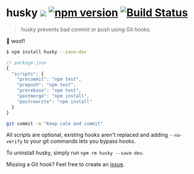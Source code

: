 # husky [![](http://img.shields.io/npm/dm/husky.svg?style=flat)](https://www.npmjs.org/package/husky) [![npm version](https://badge.fury.io/js/husky.svg)](http://badge.fury.io/js/husky) [![Build Status](https://travis-ci.org/typicode/husky.svg?branch=master)](https://travis-ci.org/typicode/husky)

> husky prevents bad commit or push using Git hooks.

:dog: woof!

```bash
$ npm install husky --save-dev
```

```javascript
// package.json
{
  "scripts": {
    "precommit": "npm test",
    "prepush": "npm test",
    "prerebase": "npm test",
    "postmerge": "npm install",
    "postrewrite": "npm install"
  }
}
```

```bash
git commit -m "Keep calm and commit"
```

All scripts are optional, existing hooks aren't replaced and adding `--no-verify` to your git commands lets you bypass hooks.

To uninstall husky, simply run `npm rm husky --save-dev`.

Missing a Git hook? Feel free to create an [issue](https://github.com/typicode/husky/issues).
